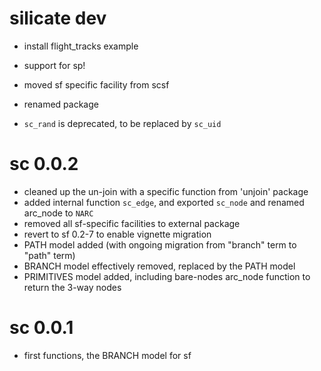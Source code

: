 # silicate dev

* install flight_tracks example

* support for sp!

* moved sf specific facility from scsf

* renamed package

* `sc_rand` is deprecated, to be replaced by `sc_uid`

# sc 0.0.2

* cleaned up the un-join with a specific function from 'unjoin' package
* added internal function `sc_edge`, and exported `sc_node` and renamed arc_node to `NARC`
* removed all sf-specific facilities to external package
* revert to sf 0.2-7 to enable vignette migration
* PATH model added (with ongoing migration from "branch" term to "path" term)
* BRANCH model effectively removed, replaced by the PATH model
* PRIMITIVES model added, including bare-nodes arc_node function to return the 3-way nodes


# sc 0.0.1

* first functions, the BRANCH model for sf



